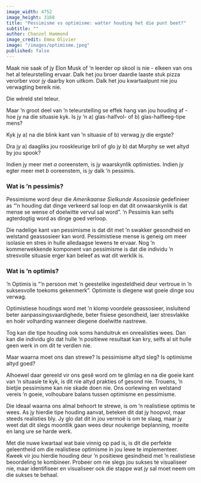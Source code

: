 ```yaml
---
image_width: 4752
image_height: 3168
title: "Pessimisme vs optimisme: watter houding het die punt beet?"
subtitle: ""
author: Chanzel Hammond
image_credit: Emma Olivier
image: "/images/optimisme.jpeg"
published: false
---
```


Maak nie saak of jy Elon Musk of ‘n leerder op skool is nie - elkeen van ons het al teleurstelling ervaar. Dalk het jou broer daardie laaste stuk pizza verorber voor jy daarby kon uitkom. Dalk het jou kwartaalpunt nie jou verwagting bereik nie.

Die wêreld stel teleur.

Maar ’n groot deel van ’n teleurstelling se effek hang van jou houding af - hoe jy na die situasie kyk. Is jy ’n a) glas-halfvol- of b) glas-halfleeg-tipe mens?

Kyk jy a) na die blink kant van ’n situasie of b) verwag jy die ergste?

Dra jy a) daagliks jou rooskleurige bril of glo jy b) dat Murphy se wet altyd by jou spook?

Indien jy meer met _a_ ooreenstem, is jy waarskynlik optimisties. Indien jy egter meer met _b_ ooreenstem, is jy dalk ’n pessimis.

### Wat is ’n pessimis?

Pessimisme word deur die _Amerikaanse Sielkunde Assosiasie_ gedefinieer as “’n houding dat dinge verkeerd sal loop en dat dit onwaarskynlik is dat mense se wense of doelwitte vervul sal word”. ’n Pessimis kan selfs agterdogtig word as dinge goed verloop.

Die nadelige kant van pessimisme is dat dit met ’n swakker gesondheid en welstand geassosieer kan word. Pessimistiese mense is geneig om meer isolasie en stres in hulle alledaagse lewens te ervaar. Nog ’n kommerwekkende komponent van pessimisme is dat die individu ’n stresvolle situasie erger kan beleef as wat dit werklik is.

### Wat is ’n optimis?

’n Optimis is “’n persoon met ’n geestelike ingesteldheid deur vertroue in ’n suksesvolle toekoms gekenmerk”. Optimiste is diegene wat goeie dinge sou verwag.

Optimistiese houdings word met ’n klomp voordele geassosieer, insluitend beter aanpassingsvaardighede, beter fisiese gesondheid, laer stresvlakke en hoër volharding wanneer diegene doelwitte nastrewe.

Tog kan die tipe houding ook soms handuitruk en onrealisties wees. Dan kan die individu glo dat hulle ’n positiewe resultaat kan kry, selfs al sit hulle geen werk in om dit te verdien nie.

Maar waarna moet ons dan strewe? Is pessimisme altyd sleg? Is optimisme altyd goed?

Alhoewel daar gereeld vir ons gesê word om te glimlag en na die goeie kant van ’n situasie te kyk, is dit nie altyd prakties of gesond nie. Trouens, ’n bietjie pessimisme kan nie skade doen nie. Ons oorlewing en welstand vereis ’n goeie, volhoubare balans tussen optimisme en pessimisme.

Die ideaal waarna ons almal behoort te strewe, is om ’n realistiese optimis te wees. As jy hierdie tipe houding aanvat, beteken dit dat jy hoopvol, maar steeds realisties bly. Jy glo dat dit in jou vermoë is om te slaag, maar jy weet dat dit slegs moontlik gaan wees deur noukerige beplanning, moeite en lang ure se harde werk.

Met die nuwe kwartaal wat baie vinnig op pad is, is dit die perfekte geleentheid om die realistiese optimisme in jou lewe te implementeer. Kweek vir jou hierdie houding deur ’n positiewe gesindheid met ’n realistiese beoordeling te kombineer. Probeer om nie slegs jou sukses te visualiseer nie, maar identifiseer en visualiseer ook die stappe wat jy sal moet neem om die sukses te behaal.
